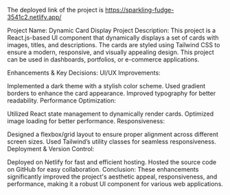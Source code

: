 The deployed link of the project is 
https://sparkling-fudge-3541c2.netlify.app/


Project Name: Dynamic Card Display
Project Description:
This project is a React.js-based UI component that dynamically displays a set of cards with images, titles, and descriptions. The cards are styled using Tailwind CSS to ensure a modern, responsive, and visually appealing design. This project can be used in dashboards, portfolios, or e-commerce applications.

Enhancements & Key Decisions:
UI/UX Improvements:

Implemented a dark theme with a stylish color scheme.
Used gradient borders to enhance the card appearance.
Improved typography for better readability.
Performance Optimization:

Utilized React state management to dynamically render cards.
Optimized image loading for better performance.
Responsiveness:

Designed a flexbox/grid layout to ensure proper alignment across different screen sizes.
Used Tailwind’s utility classes for seamless responsiveness.
Deployment & Version Control:

Deployed on Netlify for fast and efficient hosting.
Hosted the source code on GitHub for easy collaboration.
Conclusion:
These enhancements significantly improved the project's aesthetic appeal, responsiveness, and performance, making it a robust UI component for various web applications.